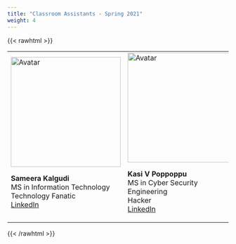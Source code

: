 ```yaml
---
title: "Classroom Assistants - Spring 2021"
weight: 4
---
```


{{< rawhtml >}}
<div class="row">
<link rel="stylesheet" href="/assets/css/custom.css">
<table>
<tr>
  <td>
  <link rel="stylesheet" href="/assets/css/custom.css">
  <img class = "myImage" src="sameera.jpg" alt="Avatar" style="width:250px;height:250px;">
  <p class= "heading"><b>Sameera Kalgudi</b><br/>
  MS in Information Technology<br/>
  Technology Fanatic <br/>
  <a href="https://www.linkedin.com/in/sameera-kalgudi/">LinkedIn</a></p>
  </td>
  <td>
  <link rel="stylesheet" href="/assets/css/custom.css">
  <img class = "myImage" src="kasi.jpeg" alt="Avatar" style="width:250px;height:250px;">
  <p class= "heading"> <b>Kasi V Poppoppu</b><br/>
  MS in Cyber Security Engineering<br/>
  Hacker <br/>
  <a href="https://www.linkedin.com/in/poppoppu/">LinkedIn</a></p>
  </td>
  <td>
  <link rel="stylesheet" href="/assets/css/custom.css">
  <img class = "myImage" src="muzaffar.jpeg" alt="Avatar" style="width:250px;height:250px;">
  <p class= "heading"> <b>Muzaffar Ali M</b><br/>
  MS in Information Technology<br/>
  Data Analyst <br/>
  <a href="https://www.linkedin.com/in/muzaffar-ali-mohammed-00888185/">LinkedIn</a></p>
  </td>
  <td>
  <link rel="stylesheet" href="/assets/css/custom.css">
  <img class = "myImage" src="snehitha.jpg" alt="Avatar" style="width:250px;height:250px;">
  <p class= "heading"> <b>Snehitha Mamidi</b><br/>
  MS in Information Technology<br/>
  Tech <br/>
  <a href="https://www.linkedin.com/in/snehithamamidi/">LinkedIn</a></p>
  </td>
</tr>
</table>
</div>  
{{< /rawhtml >}}